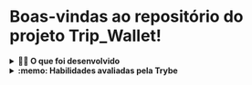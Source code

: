 # Boas-vindas ao repositório do projeto Trip_Wallet!

<details>
  <summary><strong>👨‍💻 O que foi desenvolvido</strong></summary><br />

  Neste projeto foi desenvolvido uma carteira de controle de gastos de viagem com um conversor de moedas, o projeto teve como base o projeto TrabeWallet do curso de desenvolvimento Web da Trybe, ao utilizar essa aplicação o usuário é ser capaz de:

  - Adicionar, remover e editar um gasto;
  - Visualizar uma tabelas com seus gastos;
  - Visualizar o total de gastos convertidos para o Real;

  ![Screenshot](public/login.png)
  ![Screenshot](public/table.png)
</details>

<details>
  <summary><strong>:memo: Habilidades avaliadas pela Trybe</strong></summary><br />

- Criar um _store_ Redux em aplicações React

- Criar _reducers_ no Redux em aplicações React

- Criar _actions_ no Redux em aplicações React

- Criar _dispatchers_ no Redux em aplicações React

- Conectar Redux aos componentes React

- Criar _actions_ assíncronas na sua aplicação React que faz uso de Redux.
</details>
